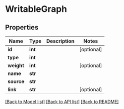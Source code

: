 # WritableGraph

## Properties
Name | Type | Description | Notes
------------ | ------------- | ------------- | -------------
**id** | **int** |  | [optional] 
**type** | **int** |  | 
**weight** | **int** |  | [optional] 
**name** | **str** |  | 
**source** | **str** |  | 
**link** | **str** |  | [optional] 

[[Back to Model list]](../README.md#documentation-for-models) [[Back to API list]](../README.md#documentation-for-api-endpoints) [[Back to README]](../README.md)


